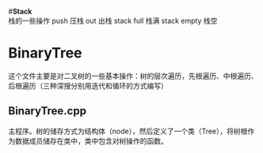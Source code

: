 #**Stack**  
栈的一些操作
push 压栈
out 出栈
stack full 栈满
stack empty 栈空
# BinaryTree
这个文件主要是对二叉树的一些基本操作：树的层次遍历，先根遍历、中根遍历、后根遍历（三种深搜分别用迭代和循环的方式编写）

## BinaryTree.cpp
主程序。树的储存方式为结构体（node），然后定义了一个类（Tree），将树根作为数据成员储存在类中，类中包含对树操作的函数。

